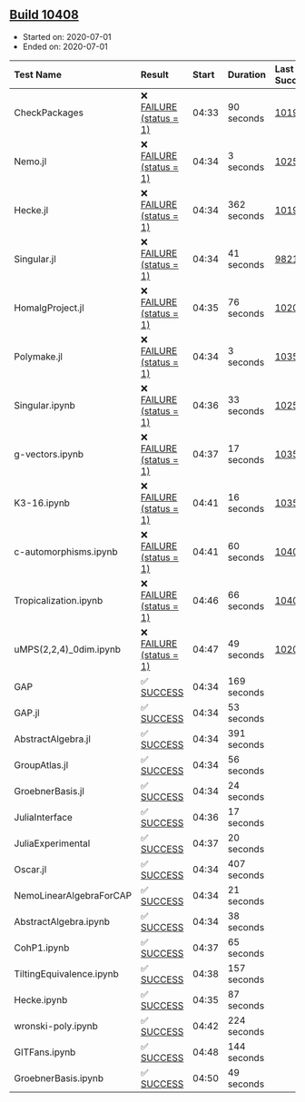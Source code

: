 ## [Build 10408](https://oscarci.mathematik.uni-kl.de/job/oscar/10408/)

* Started on: 2020-07-01
* Ended on: 2020-07-01

| Test Name    | Result | Start | Duration | Last Success | First Failure |
|:-------------|:-------|:------|:---------|:-------------|:--------------|
| CheckPackages | ❌ [FAILURE (status = 1)](https://oscarci.mathematik.uni-kl.de/job/oscar/10408/artifact/logs/build-10408/CheckPackages.log) | 04:33 | 90 seconds | [10197](https://oscarci.mathematik.uni-kl.de/job/oscar/10197/) | [10198](https://oscarci.mathematik.uni-kl.de/job/oscar/10198/) |
| Nemo.jl | ❌ [FAILURE (status = 1)](https://oscarci.mathematik.uni-kl.de/job/oscar/10408/artifact/logs/build-10408/Nemo.jl.log) | 04:34 | 3 seconds | [10252](https://oscarci.mathematik.uni-kl.de/job/oscar/10252/) | [10253](https://oscarci.mathematik.uni-kl.de/job/oscar/10253/) |
| Hecke.jl | ❌ [FAILURE (status = 1)](https://oscarci.mathematik.uni-kl.de/job/oscar/10408/artifact/logs/build-10408/Hecke.jl.log) | 04:34 | 362 seconds | [10197](https://oscarci.mathematik.uni-kl.de/job/oscar/10197/) | [10198](https://oscarci.mathematik.uni-kl.de/job/oscar/10198/) |
| Singular.jl | ❌ [FAILURE (status = 1)](https://oscarci.mathematik.uni-kl.de/job/oscar/10408/artifact/logs/build-10408/Singular.jl.log) | 04:34 | 41 seconds | [9821](https://oscarci.mathematik.uni-kl.de/job/oscar/9821/) | [9822](https://oscarci.mathematik.uni-kl.de/job/oscar/9822/) |
| HomalgProject.jl | ❌ [FAILURE (status = 1)](https://oscarci.mathematik.uni-kl.de/job/oscar/10408/artifact/logs/build-10408/HomalgProject.jl.log) | 04:35 | 76 seconds | [10209](https://oscarci.mathematik.uni-kl.de/job/oscar/10209/) | [10210](https://oscarci.mathematik.uni-kl.de/job/oscar/10210/) |
| Polymake.jl | ❌ [FAILURE (status = 1)](https://oscarci.mathematik.uni-kl.de/job/oscar/10408/artifact/logs/build-10408/Polymake.jl.log) | 04:34 | 3 seconds | [10356](https://oscarci.mathematik.uni-kl.de/job/oscar/10356/) | [10357](https://oscarci.mathematik.uni-kl.de/job/oscar/10357/) |
| Singular.ipynb | ❌ [FAILURE (status = 1)](https://oscarci.mathematik.uni-kl.de/job/oscar/10408/artifact/logs/build-10408/Singular.ipynb.log) | 04:36 | 33 seconds | [10252](https://oscarci.mathematik.uni-kl.de/job/oscar/10252/) | [10253](https://oscarci.mathematik.uni-kl.de/job/oscar/10253/) |
| g-vectors.ipynb | ❌ [FAILURE (status = 1)](https://oscarci.mathematik.uni-kl.de/job/oscar/10408/artifact/logs/build-10408/g-vectors.ipynb.log) | 04:37 | 17 seconds | [10356](https://oscarci.mathematik.uni-kl.de/job/oscar/10356/) | [10357](https://oscarci.mathematik.uni-kl.de/job/oscar/10357/) |
| K3-16.ipynb | ❌ [FAILURE (status = 1)](https://oscarci.mathematik.uni-kl.de/job/oscar/10408/artifact/logs/build-10408/K3-16.ipynb.log) | 04:41 | 16 seconds | [10356](https://oscarci.mathematik.uni-kl.de/job/oscar/10356/) | [10357](https://oscarci.mathematik.uni-kl.de/job/oscar/10357/) |
| c-automorphisms.ipynb | ❌ [FAILURE (status = 1)](https://oscarci.mathematik.uni-kl.de/job/oscar/10408/artifact/logs/build-10408/c-automorphisms.ipynb.log) | 04:41 | 60 seconds | [10404](https://oscarci.mathematik.uni-kl.de/job/oscar/10404/) | [10405](https://oscarci.mathematik.uni-kl.de/job/oscar/10405/) |
| Tropicalization.ipynb | ❌ [FAILURE (status = 1)](https://oscarci.mathematik.uni-kl.de/job/oscar/10408/artifact/logs/build-10408/Tropicalization.ipynb.log) | 04:46 | 66 seconds | [10405](https://oscarci.mathematik.uni-kl.de/job/oscar/10405/) | [10406](https://oscarci.mathematik.uni-kl.de/job/oscar/10406/) |
| uMPS(2,2,4)_0dim.ipynb | ❌ [FAILURE (status = 1)](https://oscarci.mathematik.uni-kl.de/job/oscar/10408/artifact/logs/build-10408/uMPS-2-2-4-_0dim.ipynb.log) | 04:47 | 49 seconds | [10209](https://oscarci.mathematik.uni-kl.de/job/oscar/10209/) | [10210](https://oscarci.mathematik.uni-kl.de/job/oscar/10210/) |
| GAP | ✅ [SUCCESS](https://oscarci.mathematik.uni-kl.de/job/oscar/10408/artifact/logs/build-10408/GAP.log) | 04:34 | 169 seconds |  |  |
| GAP.jl | ✅ [SUCCESS](https://oscarci.mathematik.uni-kl.de/job/oscar/10408/artifact/logs/build-10408/GAP.jl.log) | 04:34 | 53 seconds |  |  |
| AbstractAlgebra.jl | ✅ [SUCCESS](https://oscarci.mathematik.uni-kl.de/job/oscar/10408/artifact/logs/build-10408/AbstractAlgebra.jl.log) | 04:34 | 391 seconds |  |  |
| GroupAtlas.jl | ✅ [SUCCESS](https://oscarci.mathematik.uni-kl.de/job/oscar/10408/artifact/logs/build-10408/GroupAtlas.jl.log) | 04:34 | 56 seconds |  |  |
| GroebnerBasis.jl | ✅ [SUCCESS](https://oscarci.mathematik.uni-kl.de/job/oscar/10408/artifact/logs/build-10408/GroebnerBasis.jl.log) | 04:34 | 24 seconds |  |  |
| JuliaInterface | ✅ [SUCCESS](https://oscarci.mathematik.uni-kl.de/job/oscar/10408/artifact/logs/build-10408/JuliaInterface.log) | 04:36 | 17 seconds |  |  |
| JuliaExperimental | ✅ [SUCCESS](https://oscarci.mathematik.uni-kl.de/job/oscar/10408/artifact/logs/build-10408/JuliaExperimental.log) | 04:37 | 20 seconds |  |  |
| Oscar.jl | ✅ [SUCCESS](https://oscarci.mathematik.uni-kl.de/job/oscar/10408/artifact/logs/build-10408/Oscar.jl.log) | 04:34 | 407 seconds |  |  |
| NemoLinearAlgebraForCAP | ✅ [SUCCESS](https://oscarci.mathematik.uni-kl.de/job/oscar/10408/artifact/logs/build-10408/NemoLinearAlgebraForCAP.log) | 04:34 | 21 seconds |  |  |
| AbstractAlgebra.ipynb | ✅ [SUCCESS](https://oscarci.mathematik.uni-kl.de/job/oscar/10408/artifact/logs/build-10408/AbstractAlgebra.ipynb.log) | 04:34 | 38 seconds |  |  |
| CohP1.ipynb | ✅ [SUCCESS](https://oscarci.mathematik.uni-kl.de/job/oscar/10408/artifact/logs/build-10408/CohP1.ipynb.log) | 04:37 | 65 seconds |  |  |
| TiltingEquivalence.ipynb | ✅ [SUCCESS](https://oscarci.mathematik.uni-kl.de/job/oscar/10408/artifact/logs/build-10408/TiltingEquivalence.ipynb.log) | 04:38 | 157 seconds |  |  |
| Hecke.ipynb | ✅ [SUCCESS](https://oscarci.mathematik.uni-kl.de/job/oscar/10408/artifact/logs/build-10408/Hecke.ipynb.log) | 04:35 | 87 seconds |  |  |
| wronski-poly.ipynb | ✅ [SUCCESS](https://oscarci.mathematik.uni-kl.de/job/oscar/10408/artifact/logs/build-10408/wronski-poly.ipynb.log) | 04:42 | 224 seconds |  |  |
| GITFans.ipynb | ✅ [SUCCESS](https://oscarci.mathematik.uni-kl.de/job/oscar/10408/artifact/logs/build-10408/GITFans.ipynb.log) | 04:48 | 144 seconds |  |  |
| GroebnerBasis.ipynb | ✅ [SUCCESS](https://oscarci.mathematik.uni-kl.de/job/oscar/10408/artifact/logs/build-10408/GroebnerBasis.ipynb.log) | 04:50 | 49 seconds |  |  |
